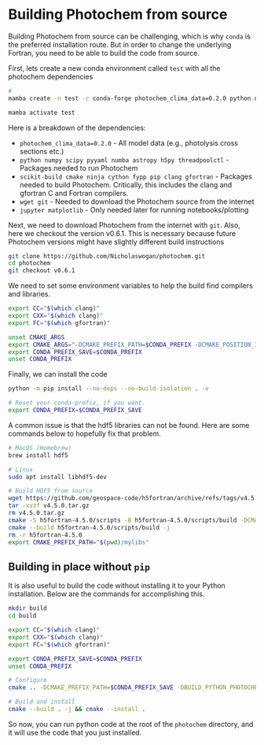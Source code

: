 # Building Photochem from source

Building Photochem from source can be challenging, which is why `conda` is the preferred installation route. But in order to change the underlying Fortran, you need to be able to build the code from source.

First, lets create a new conda environment called `test` with all the photochem dependencies

```sh
# 
mamba create -n test -c conda-forge photochem_clima_data=0.2.0 python numpy scipy pyyaml numba astropy h5py threadpoolctl scikit-build cmake ninja cython fypp pip clang gfortran wget git jupyter matplotlib

mamba activate test
```

Here is a breakdown of the dependencies:
- `photochem_clima_data=0.2.0` - All model data (e.g., photolysis cross sections etc.) 
- `python numpy scipy pyyaml numba astropy h5py threadpoolctl` - Packages needed to run Photochem
- `scikit-build cmake ninja cython fypp pip clang gfortran` - Packages needed to build Photochem. Critically, this includes the clang and gfortran C and Fortran compilers.
- `wget git` - Needed to download the Photochem source from the internet
- `jupyter matplotlib` - Only needed later for running notebooks/plotting

Next, we need to download Photochem from the internet with `git`. Also, here we checkout the version v0.6.1. This is necessary because future Photochem versions might have slightly different build instructions

```sh
git clone https://github.com/Nicholaswogan/photochem.git
cd photochem
git checkout v0.6.1
```

We need to set some environment variables to help the build find compilers and libraries.

```sh
export CC="$(which clang)"
export CXX="$(which clang)"
export FC="$(which gfortran)"

unset CMAKE_ARGS
export CMAKE_ARGS="-DCMAKE_PREFIX_PATH=$CONDA_PREFIX -DCMAKE_POSITION_INDEPENDENT_CODE=ON"
export CONDA_PREFIX_SAVE=$CONDA_PREFIX
unset CONDA_PREFIX
```

Finally, we can install the code

```sh
python -m pip install --no-deps --no-build-isolation . -v

# Reset your conda-prefix, if you want.
export CONDA_PREFIX=$CONDA_PREFIX_SAVE
```

A common issue is that the hdf5 libraries can not be found. Here are some commands below to hopefully fix that problem.

```sh
# MacOS (Homebrew) 
brew install hdf5

# Linux
sudo apt install libhdf5-dev

# Build HDF5 from source
wget https://github.com/geospace-code/h5fortran/archive/refs/tags/v4.5.0.tar.gz
tar -xvzf v4.5.0.tar.gz
rm v4.5.0.tar.gz
cmake -S h5fortran-4.5.0/scripts -B h5fortran-4.5.0/scripts/build -DCMAKE_INSTALL_PREFIX=mylibs
cmake --build h5fortran-4.5.0/scripts/build -j
rm -r h5fortran-4.5.0
export CMAKE_PREFIX_PATH="$(pwd)/mylibs"
```

## Building in place without `pip`

It is also useful to build the code without installing it to your Python installation. Below are the commands for accomplishing this.

```sh
mkdir build
cd build

export CC="$(which clang)"
export CXX="$(which clang)"
export FC="$(which gfortran)"

export CONDA_PREFIX_SAVE=$CONDA_PREFIX
unset CONDA_PREFIX

# Configure
cmake .. -DCMAKE_PREFIX_PATH=$CONDA_PREFIX_SAVE -DBUILD_PYTHON_PHOTOCHEM=ON -DBUILD_WITH_OPENMP=ON -DCMAKE_POSITION_INDEPENDENT_CODE=ON -DCMAKE_BUILD_TYPE=Release -DSKBUILD_CMAKE_MODULE_DIR=$(python -c "from skbuild import __file__; print(__file__.strip('__init__.py')+'resources/cmake')")

# Build and install
cmake --build . -j && cmake --install .
```

So now, you can run python code at the root of the `photochem` directory, and it will use the code that you just installed.
